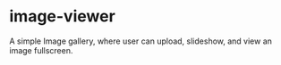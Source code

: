 # image-viewer
A simple Image gallery, where user can upload, slideshow, and view an image fullscreen.


